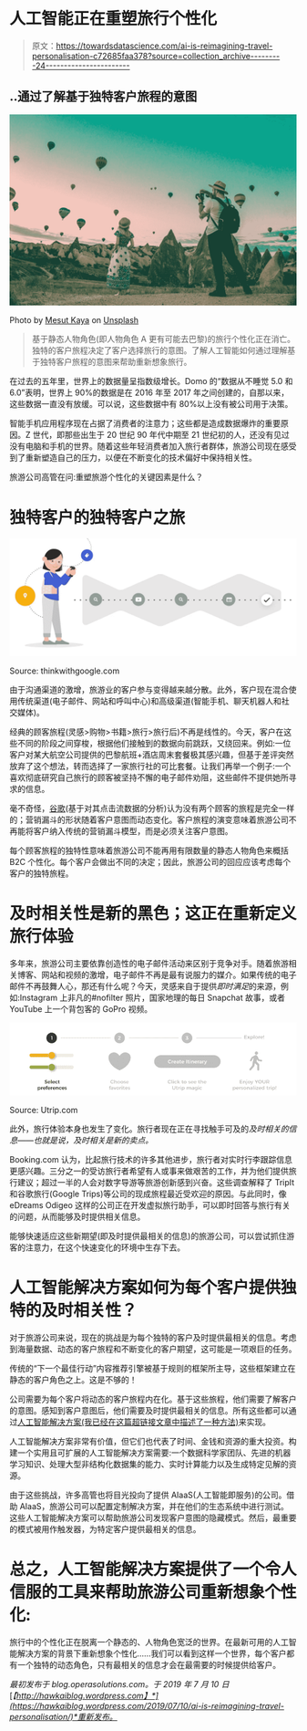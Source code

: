 # 人工智能正在重塑旅行个性化

> 原文：<https://towardsdatascience.com/ai-is-reimagining-travel-personalisation-c72685faa378?source=collection_archive---------24----------------------->

## ..通过了解基于独特客户旅程的意图

![](img/217071c17cde27660a1187cb97efc28f.png)

Photo by [Mesut Kaya](https://unsplash.com/@directormesut?utm_source=medium&utm_medium=referral) on [Unsplash](https://unsplash.com?utm_source=medium&utm_medium=referral)

> 基于静态人物角色(即人物角色 A 更有可能去巴黎)的旅行个性化正在消亡。独特的客户旅程决定了客户选择旅行的意图。了解人工智能如何通过理解基于独特客户旅程的意图来帮助重新想象旅行。

在过去的五年里，世界上的数据量呈指数级增长。Domo 的“数据从不睡觉 5.0 和 6.0”表明，世界上 90%的数据是在 2016 年至 2017 年之间创建的，自那以来，这些数据一直没有放缓。可以说，这些数据中有 80%以上没有被公司用于决策。

智能手机应用程序现在占据了消费者的注意力；这些都是造成数据爆炸的重要原因。Z 世代，即那些出生于 20 世纪 90 年代中期至 21 世纪初的人，还没有见过没有电脑和手机的世界。随着这些年轻消费者加入旅行者群体，旅游公司现在感受到了重新塑造自己的压力，以便在不断变化的技术偏好中保持相关性。

旅游公司高管在问:重塑旅游个性化的关键因素是什么？

# 独特客户的独特客户之旅

![](img/2365891dd5f56ab197c160b8367e5053.png)

Source: thinkwithgoogle.com

由于沟通渠道的激增，旅游业的客户参与变得越来越分散。此外，客户现在混合使用传统渠道(电子邮件、网站和呼叫中心)和高级渠道(智能手机、聊天机器人和社交媒体)。

经典的顾客旅程(灵感>购物>书籍>旅行>旅行后)不再是线性的。今天，客户在这些不同的阶段之间穿梭，根据他们接触到的数据向前跳跃，又绕回来。例如:一位客户对某大航空公司提供的巴黎航班+酒店周末套餐极其感兴趣，但基于差评突然放弃了这个想法，转而选择了一家旅行社的可比套餐。让我们再举一个例子:一个喜欢彻底研究自己旅行的顾客被坚持不懈的电子邮件劝阻，这些邮件不提供她所寻求的信息。

毫不奇怪，[谷歌](https://www.thinkwithgoogle.com/feature/search-intent-marketing-funnel/#/)(基于对其点击流数据的分析)认为没有两个顾客的旅程是完全一样的；营销漏斗的形状随着客户意图而动态变化。客户旅程的演变意味着旅游公司不再能将客户纳入传统的营销漏斗模型，而是必须关注客户意图。

每个顾客旅程的独特性意味着旅游公司不能再用有限数量的静态人物角色来概括 B2C 个性化。每个客户会做出不同的决定；因此，旅游公司的回应应该考虑每个客户的独特旅程。

# 及时相关性是新的黑色；这正在重新定义旅行体验

多年来，旅游公司主要依靠创造性的电子邮件活动来区别于竞争对手。随着旅游相关博客、网站和视频的激增，电子邮件不再是最有说服力的媒介。如果传统的电子邮件不再鼓舞人心，那还有什么呢？今天，灵感来自于提供*即时满足*的来源，例如:Instagram 上非凡的#nofilter 照片，国家地理的每日 Snapchat 故事，或者 YouTube 上一个背包客的 GoPro 视频。

![](img/a2bfeb116c965628dacf8faa15245176.png)

Source: Utrip.com

此外，旅行体验本身也发生了变化。旅行者现在正在寻找触手可及的*及时相关的信息——也就是说，及时相关是新的卖点。*

Booking.com 认为，比起旅行技术的许多其他进步，旅行者对实时行李跟踪信息更感兴趣。三分之一的受访旅行者希望有人或事来做艰苦的工作，并为他们提供旅行建议；超过一半的人会对数字导游等旅游创新感到兴奋。这些调查解释了 TripIt 和谷歌旅行(Google Trips)等公司的现成旅程最近受欢迎的原因。与此同时，像 eDreams Odigeo 这样的公司正在开发虚拟旅行助手，可以即时回答与旅行有关的问题，从而能够及时提供相关信息。

能够快速适应这些新期望(即及时提供最相关的信息)的旅游公司，可以尝试抓住游客的注意力，在这个快速变化的环境中生存下去。

# 人工智能解决方案如何为每个客户提供独特的及时相关性？

对于旅游公司来说，现在的挑战是为每个独特的客户及时提供最相关的信息。考虑到海量数据、动态的客户旅程和不断变化的客户期望，这可能是一项艰巨的任务。

传统的“下一个最佳行动”内容推荐引擎被基于规则的框架所主导，这些框架建立在静态的客户角色之上。这是不够的！

公司需要为每个客户将动态的客户旅程内在化。基于这些旅程，他们需要了解客户的意图。感知到客户意图后，他们需要及时提供最相关的信息。所有这些都可以通过[人工智能解决方案(我已经在这篇超链接文章中描述了一种方法)](https://medium.com/@tans1310/how-deep-learning-can-change-personalisation-73cfd76c6c4a)来实现。

人工智能解决方案非常有价值，但它们也代表了时间、金钱和资源的重大投资。构建一个实用且可扩展的人工智能解决方案需要:一个数据科学家团队、先进的机器学习知识、处理大型非结构化数据集的能力、实时计算能力以及生成特定见解的资源。

由于这些挑战，许多高管也将目光投向了提供 AIaaS(人工智能即服务)的公司。借助 AIaaS，旅游公司可以配置定制解决方案，并在他们的生态系统中进行测试。这些人工智能解决方案可以帮助旅游公司发现客户意图的隐藏模式。然后，最重要的模式被用作触发器，为特定客户提供最相关的信息。

# 总之，人工智能解决方案提供了一个令人信服的工具来帮助旅游公司重新想象个性化:

旅行中的个性化正在脱离一个静态的、人物角色宽泛的世界。在最新可用的人工智能解决方案的背景下重新想象个性化……我们可以看到这样一个世界，每个客户都有一个独特的动态角色，只有最相关的信息才会在最需要的时候提供给客户。

*最初发布于 blog.operasolutions.com。于 2019 年 7 月 10 日*[*【http://hawkaiblog.wordpress.com】*](https://hawkaiblog.wordpress.com/2019/07/10/ai-is-reimagining-travel-personalisation/)*重新发布。*